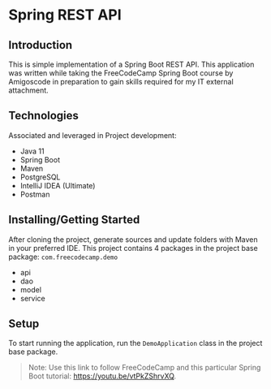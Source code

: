 # Spring REST API

## Introduction
This is simple implementation of a Spring Boot REST API.
This application was written while taking the FreeCodeCamp Spring Boot course by Amigoscode in preparation to gain skills required for my IT external attachment.

## Technologies
Associated and leveraged in Project development:
- Java 11
- Spring Boot
- Maven
- PostgreSQL
- IntelliJ IDEA (Ultimate)
- Postman

## Installing/Getting Started
After cloning the project, generate sources and update folders with Maven in your preferred IDE.
This project contains 4 packages in the project base package: `com.freecodecamp.demo`

- api
- dao
- model
- service


## Setup
To start running the application, run the `DemoApplication` class in the project base package.

> Note: Use this link to follow FreeCodeCamp and this particular Spring Boot tutorial: https://youtu.be/vtPkZShrvXQ.